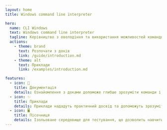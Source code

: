 ```yaml
---
layout: home
title: Windows command line interpreter

hero:
  name: CLI Windows
  text: Windows command line interpreter
  tagline: Керівництво з оволодіння та використання можливостей командного рядка Windows
  actions:
    - theme: brand
      text: Розпочати з доків
      link: /guide/introduction.md
    - theme: alt
      text: Приклади
      link: /examples/introduction.md

features:
  - icon: 📑
    title: Документація
    details: Ознайомлення з доками допоможе глибше зрозуміти команди і виконувати різноманітні завдання в системі
  - icon: ✨
    title: Приклади
    details: Приклади нададуть практичний досвід та допоможуть зрозуміти, як застосовувати команди в реальних сценаріях
  - icon: 🖥
    title: Пісочниця
    details: Ізольоване середовище для тестування, що дозволить навчитися використовувати команди безпечно
---
```

